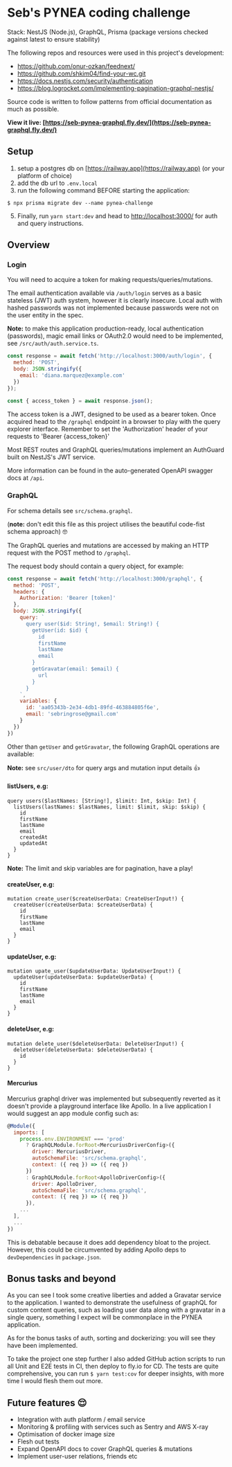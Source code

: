 # Seb's PYNEA coding challenge

Stack: NestJS (Node.js), GraphQL, Prisma
(package versions checked against latest to ensure stability)

The following repos and resources were used in this project's development: 
- https://github.com/onur-ozkan/feednext/
- https://github.com/shkim04/find-your-wc.git
- https://docs.nestjs.com/security/authentication
- https://blog.logrocket.com/implementing-pagination-graphql-nestjs/

Source code is written to follow patterns from official documentation as much as possible.

**View it live: [https://seb-pynea-graphql.fly.dev/](https://seb-pynea-graphql.fly.dev/)**

## Setup

1. setup a postgres db on [https://railway.app](https://railway.app) (or your platform of choice)
2. add the db url to `.env.local`
3. run the following command BEFORE starting the application:

`$ npx prisma migrate dev --name pynea-challenge`

5. Finally, run `yarn start:dev` and head to [http://localhost:3000/](http://localhost:3000/) for auth and query instructions.

## Overview

### Login

You will need to acquire a token for making requests/queries/mutations.

The email authentication available via `/auth/login` serves as a basic stateless (JWT) auth system, however it is clearly insecure. Local auth with hashed passwords was not implemented because passwords were not on the user entity in the spec. 

**Note:** to make this application production-ready, local authentication (passwords), magic email links or OAuth2.0 would need to be implemented, see `/src/auth/auth.service.ts`. 

```js
const response = await fetch('http://localhost:3000/auth/login', {
  method: 'POST',
  body: JSON.stringify({
    email: 'diana.marquez@example.com'
  })
});

const { access_token } = await response.json();
```

The access token is a JWT, designed to be used as a bearer token. Once acquired head to the `/graphql` endpoint in a browser to play with the query explorer interface. Remember to set the 'Authorization' header of your requests to 'Bearer {access_token}'

Most REST routes and GraphQL queries/mutations implement an AuthGuard built on NestJS's JWT service.

More information can be found in the auto-generated OpenAPI swagger docs at `/api`.

### GraphQL

For schema details see `src/schema.graphql`.

(**note:** don't edit this file as this project utilises the beautiful code-fist schema approach) 🤓

The GraphQL queries and mutations are accessed by making an HTTP request with the POST method to `/graphql`.

The request body should contain a query object, for example: 

```js
const response = await fetch('http://localhost:3000/graphql', {
  method: 'POST',
  headers: {
    Authorization: 'Bearer [token]'
  },
  body: JSON.stringify({
    query: `
      query user($id: String!, $email: String!) {
        getUser(id: $id) {
          id
          firstName
          lastName
          email
        }
        getGravatar(email: $email) {
          url
        }
      }
    `,
    variables: {
      id: 'aa05343b-2e34-4db1-89fd-463884805f6e',
      email: 'sebringrose@gmail.com'
    }
  })
})
```

Other than `getUser` and `getGravatar`, the following GraphQL operations are available:

**Note:** see `src/user/dto` for query args and mutation input details 👍

#### listUsers, e.g:

```
query users($lastNames: [String!], $limit: Int, $skip: Int) {
  listUsers(lastNames: $lastNames, limit: $limit, skip: $skip) {
    id
    firstName
    lastName
    email
    createdAt
    updatedAt
  }
}
```

**Note:** The limit and skip variables are for pagination, have a play!

#### createUser, e.g:

```
mutation create_user($createUserData: CreateUserInput!) {
  createUser(createUserData: $createUserData) {
    id
    firstName
    lastName
    email
  }
}
```

#### updateUser, e.g: 

```
mutation upate_user($updateUserData: UpdateUserInput!) {
  updateUser(updateUserData: $updateUserData) {
    id
    firstName
    lastName
    email
  }
}
```

#### deleteUser, e.g:

```
mutation delete_user($deleteUserData: DeleteUserInput!) {
  deleteUser(deleteUserData: $deleteUserData) {
    id
  }
}
```

#### Mercurius

Mercurius graphql driver was implemented but subsequently reverted as it doesn't provide a playground interface like Apollo. In a live application I would suggest an app module config such as:

```js
@Module({
  imports: [
    process.env.ENVIRONMENT === 'prod'
      ? GraphQLModule.forRoot<MercuriusDriverConfig>({
        driver: MercuriusDriver,
        autoSchemaFile: 'src/schema.graphql',
        context: ({ req }) => ({ req })
      })
      : GraphQLModule.forRoot<ApolloDriverConfig>({
        driver: ApolloDriver,
        autoSchemaFile: 'src/schema.graphql',
        context: ({ req }) => ({ req })
      }),
    ...
  ],
  ...
})
```

This is debatable because it does add dependency bloat to the project. However, this could be circumvented by adding Apollo deps to `devDependencies` in `package.json`.

## Bonus tasks and beyond

As you can see I took some creative liberties and added a Gravatar service to the application. I wanted to demonstrate the usefulness of graphQL for custom content queries, such as loading user data along with a gravatar in a single query, something I expect will be commonplace in the PYNEA application.

As for the bonus tasks of auth, sorting and dockerizing: you will see they have been implemented.

To take the project one step further I also added GitHub action scripts to run all Unit and E2E tests in CI, then deploy to fly.io for CD. The tests are quite comprehensive, you can run `$ yarn test:cov` for deeper insights, with more time I would flesh them out more.

## Future features 😌

- Integration with auth platform / email service
- Monitoring & profiling with services such as Sentry and AWS X-ray
- Optimisation of docker image size
- Flesh out tests
- Expand OpenAPI docs to cover GraphQL queries & mutations
- Implement user-user relations, friends etc
